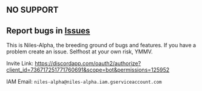 ## NO SUPPORT
## Report bugs in [Issues](https://github.com/mchangrh/Niles-Alpha/issues)

This is Niles-Alpha, the breeding ground of bugs and features. If you have a problem create an issue. Selfhost at your own risk, YMMV.

Invite Link: 
https://discordapp.com/oauth2/authorize?client_id=736717251771760691&scope=bot&permissions=125952

IAM Email: `niles-alpha@niles-alpha.iam.gserviceaccount.com`
